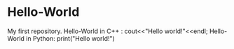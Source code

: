 # Hello-World
My first repository.
Hello-World in C++ : cout<<"Hello world!"<<endl;
Hello-World in Python: print("Hello world!")
